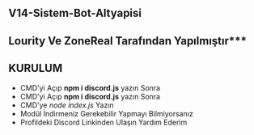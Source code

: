   ## V14-Sistem-Bot-Altyapisi

## Lourity Ve ZoneReal Tarafından Yapılmıştır***

  ## KURULUM

- CMD'yi Açıp **npm i discord.js** yazın Sonra                                                                                   
- CMD'yi Açıp **npm i discord.js** yazın Sonra
- CMD'ye *node index.js* Yazın
- Modül İndirmeniz Gerekebilir Yapmayı Bilmiyorsanız
- Profildeki Discord Linkinden Ulaşın Yardım Ederim

